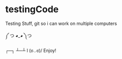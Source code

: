 # testingCode
Testing Stuff, git so i can work on multiple computers

༼ つ ◕_◕ ༽つ

  ┌─┐
  ┴─┴ l
 (ಠ◡ಠ)/  Enjoy!
